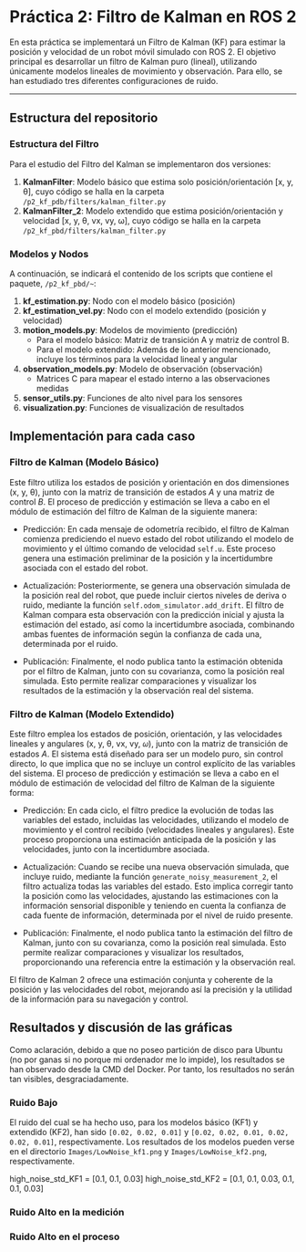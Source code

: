 # Práctica 2: Filtro de Kalman en ROS 2

En esta práctica se implementará un Filtro de Kalman (KF) para estimar la posición y velocidad de un robot móvil simulado con ROS 2. El objetivo principal es desarrollar un filtro de Kalman puro (lineal), utilizando únicamente modelos lineales de movimiento y observación. Para ello, se han estudiado tres diferentes configuraciones de ruido.

---

## Estructura del repositorio

### Estructura del Filtro
Para el estudio del Filtro del Kalman se implementaron dos versiones:
1. **KalmanFilter**: Modelo básico que estima solo posición/orientación [x, y, θ], cuyo código se halla en la carpeta `/p2_kf_pdb/filters/kalman_filter.py`
2. **KalmanFilter_2**: Modelo extendido que estima posición/orientación y velocidad [x, y, θ, vx, vy, ω], cuyo código se halla en la carpeta `/p2_kf_pbd/filters/kalman_filter.py`

### Modelos y Nodos
A continuación, se indicará el contenido de los scripts que contiene el paquete, `/p2_kf_pbd/~`:
1. **kf_estimation.py**: Nodo con el modelo básico (posición)
2. **kf_estimation_vel.py**: Nodo con el modelo extendido (posición y velocidad) 
3. **motion_models.py**: Modelos de movimiento (predicción)
   - Para el modelo básico: Matriz de transición A y matriz de control B.
   - Para el modelo extendido: Además de lo anterior mencionado, incluye los términos para la velocidad lineal y angular
5. **observation_models.py**: Modelo de observación (observación)
   - Matrices C para mapear el estado interno a las observaciones medidas 
7. **sensor_utils.py**: Funciones de alto nivel para los sensores
8. **visualization.py**: Funciones de visualización de resultados

## Implementación para cada caso 

### Filtro de Kalman (Modelo Básico)

Este filtro utiliza los estados de posición y orientación en dos dimensiones (x, y, θ), junto con la matriz de transición de estados *A* y una matriz de control *B*. El proceso de predicción y estimación se lleva a cabo en el módulo de estimación del filtro de Kalman de la siguiente manera:

- Predicción: En cada mensaje de odometría recibido, el filtro de Kalman comienza prediciendo el nuevo estado del robot utilizando el modelo de movimiento y el último comando de velocidad `self.u`. Este proceso genera una estimación preliminar de la posición y la incertidumbre asociada con el estado del robot.

- Actualización: Posteriormente, se genera una observación simulada de la posición real del robot, que puede incluir ciertos niveles de deriva o ruido, mediante la función `self.odom_simulator.add_drift`. El filtro de Kalman compara esta observación con la predicción inicial y ajusta la estimación del estado, así como la incertidumbre asociada, combinando ambas fuentes de información según la confianza de cada una, determinada por el ruido.

- Publicación: Finalmente, el nodo publica tanto la estimación obtenida por el filtro de Kalman, junto con su covarianza, como la posición real simulada. Esto permite realizar comparaciones y visualizar los resultados de la estimación y la observación real del sistema.

### Filtro de Kalman (Modelo Extendido)

Este filtro emplea los estados de posición, orientación, y las velocidades lineales y angulares (x, y, θ, vx, vy, 𝜔), junto con la matriz de transición de estados *A*. El sistema está diseñado para ser un modelo puro, sin control directo, lo que implica que no se incluye un control explícito de las variables del sistema. El proceso de predicción y estimación se lleva a cabo en el módulo de estimación de velocidad del filtro de Kalman de la siguiente forma:

- Predicción: En cada ciclo, el filtro predice la evolución de todas las variables del estado, incluidas las velocidades, utilizando el modelo de movimiento y el control recibido (velocidades lineales y angulares). Este proceso proporciona una estimación anticipada de la posición y las velocidades, junto con la incertidumbre asociada.

- Actualización: Cuando se recibe una nueva observación simulada, que incluye ruido, mediante la función `generate_noisy_measurement_2`, el filtro actualiza todas las variables del estado. Esto implica corregir tanto la posición como las velocidades, ajustando las estimaciones con la información sensorial disponible y teniendo en cuenta la confianza de cada fuente de información, determinada por el nivel de ruido presente.

- Publicación: Finalmente, el nodo publica tanto la estimación del filtro de Kalman, junto con su covarianza, como la posición real simulada. Esto permite realizar comparaciones y visualizar los resultados, proporcionando una referencia entre la estimación y la observación real.

El filtro de Kalman 2 ofrece una estimación conjunta y coherente de la posición y las velocidades del robot, mejorando así la precisión y la utilidad de la información para su navegación y control.

## Resultados y discusión de las gráficas 
Como aclaración, debido a que no poseo partición de disco para Ubuntu (no por ganas si no porque mi ordenador me lo impide), los resultados se han observado desde la CMD del Docker. Por tanto, los resultados no serán tan visibles, desgraciadamente.

### Ruido Bajo
El ruido del cual se ha hecho uso, para los modelos básico (KF1) y extendido (KF2), han sido `[0.02, 0.02, 0.01]` y `[0.02, 0.02, 0.01, 0.02, 0.02, 0.01]`, respectivamente. Los resultados de los modelos pueden verse en el directorio `Images/LowNoise_kf1.png` y `Images/LowNoise_kf2.png`, respectivamente.



high_noise_std_KF1 = [0.1, 0.1, 0.03]
high_noise_std_KF2 = [0.1, 0.1, 0.03, 0.1, 0.1, 0.03]

### Ruido Alto en la medición

### Ruido Alto en el proceso





